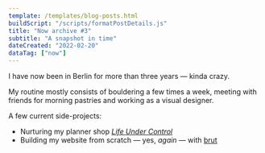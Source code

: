 ```yaml
---
template: /templates/blog-posts.html
buildScript: "/scripts/formatPostDetails.js"
title: "Now archive #3"
subtitle: "A snapshot in time"
dateCreated: "2022-02-20"
dataTag: ["now"]
---
```


I have now been in Berlin for more than three years — kinda crazy.

My routine mostly consists of bouldering a few times a week, meeting with friends for morning pastries and working as a visual designer.

A few current side-projects:

- Nurturing my planner shop _[Life Under Control](https://www.etsy.com/shop/LifeUnderControl/)_
- Building my website from scratch — yes, _again_ — with [brut](https://github.com/robinmetral/brut/)
